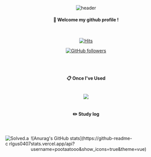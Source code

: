 <div align="center"> 

![header](https://capsule-render.vercel.app/api?type=slice&color=auto&height=150&section=header&text=Pootaatooo&fontColor=000000&fontSize=70&animation=fadeIn&fontAlignY=55&desc=%20&descAlignY=62&descAlign=62)


  
####  :wave: Welcome my github profile !

  <br/>
  
[![Hits](https://hits.seeyoufarm.com/api/count/incr/badge.svg?url=https%3A%2F%2Fgithub.com%2Fpootaatooo&count_bg=%2368C6AF&title_bg=%2378A9CA&icon=&icon_color=%23E7E7E7&title=hits&edge_flat=false)](https://hits.seeyoufarm.com)

[![GitHub followers](https://img.shields.io/github/followers/pootaatooo?style=social)](https://github.com/pootaatooo)

  <br/>
  <br/>
  
####  :clipboard: Once I've Used 
  
  <br/>
  
<img src="https://img.shields.io/badge/github-181717?style=for-the-badge&logo=github&logoColor=white">

 
   <br/>
   <br/>
 
#### :pencil2: Study log
 
  <br/>
  
</div>

  <br/>

<div style="display: flex; justify-content: space-between;">
  <img src="http://mazassumnida.wtf/api/v2/generate_badge?boj=rlgus0407" alt="Solved.ac rlgus0407">
  ![Anurag's GitHub stats](https://github-readme-stats.vercel.app/api?username=pootaatooo&show_icons=true&theme=vue)

</div>



